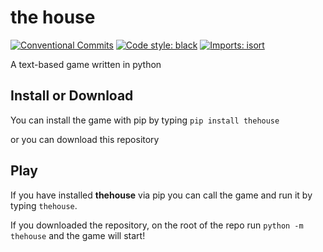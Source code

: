 # the house

[![Conventional Commits](https://img.shields.io/badge/Conventional%20Commits-1.0.0-%23FE5196?logo=conventionalcommits&logoColor=white)](https://conventionalcommits.org)
[![Code style: black](https://img.shields.io/badge/code%20style-black-000000.svg)](https://github.com/psf/black)
[![Imports: isort](https://img.shields.io/badge/%20imports-isort-%231674b1?style=flat&labelColor=ef8336)](https://pycqa.github.io/isort/)

A text-based game written in python

## Install or Download

You can install the game with pip by typing `pip install thehouse`

or you can download this repository

## Play

If you have installed **thehouse** via pip you can call the game and run it by typing `thehouse`.

If you downloaded the repository, on the root of the repo run `python -m thehouse` and the game will start!
